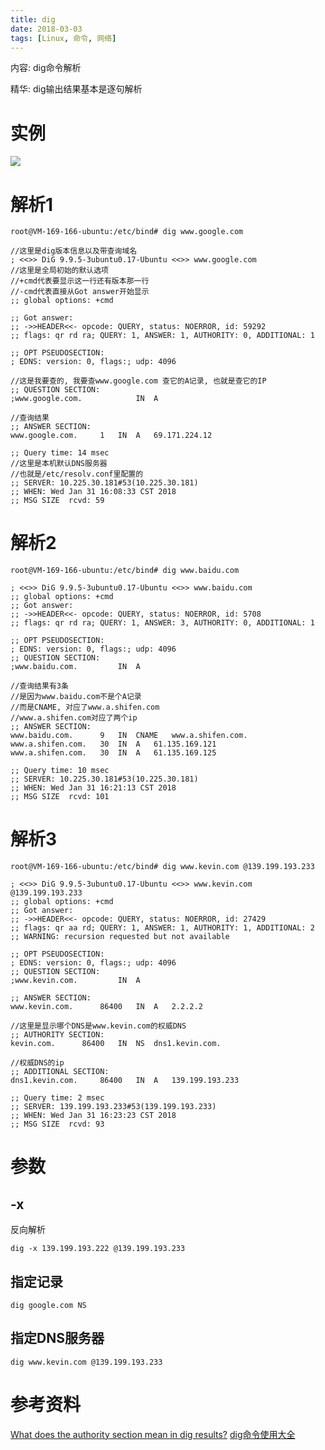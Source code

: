 ```yaml
---
title: dig
date: 2018-03-03
tags: [Linux, 命令, 网络]
---
```


内容: dig命令解析

精华: dig输出结果基本是逐句解析

<!-- more -->

# 实例

![](http://p1rbtn7qp.bkt.clouddn.com/18-1-31/96618581.jpg)

# 解析1

```
root@VM-169-166-ubuntu:/etc/bind# dig www.google.com

//这里是dig版本信息以及带查询域名
; <<>> DiG 9.9.5-3ubuntu0.17-Ubuntu <<>> www.google.com
//这里是全局初始的默认选项
//+cmd代表要显示这一行还有版本那一行
//-cmd代表直接从Got answer开始显示
;; global options: +cmd

;; Got answer:
;; ->>HEADER<<- opcode: QUERY, status: NOERROR, id: 59292
;; flags: qr rd ra; QUERY: 1, ANSWER: 1, AUTHORITY: 0, ADDITIONAL: 1

;; OPT PSEUDOSECTION:
; EDNS: version: 0, flags:; udp: 4096

//这是我要查的, 我要查www.google.com 查它的A记录, 也就是查它的IP
;; QUESTION SECTION:
;www.google.com.			IN	A

//查询结果
;; ANSWER SECTION:
www.google.com.		1	IN	A	69.171.224.12

;; Query time: 14 msec
//这里是本机默认DNS服务器
//也就是/etc/resolv.conf里配置的
;; SERVER: 10.225.30.181#53(10.225.30.181)
;; WHEN: Wed Jan 31 16:08:33 CST 2018
;; MSG SIZE  rcvd: 59
```

# 解析2

```
root@VM-169-166-ubuntu:/etc/bind# dig www.baidu.com

; <<>> DiG 9.9.5-3ubuntu0.17-Ubuntu <<>> www.baidu.com
;; global options: +cmd
;; Got answer:
;; ->>HEADER<<- opcode: QUERY, status: NOERROR, id: 5708
;; flags: qr rd ra; QUERY: 1, ANSWER: 3, AUTHORITY: 0, ADDITIONAL: 1

;; OPT PSEUDOSECTION:
; EDNS: version: 0, flags:; udp: 4096
;; QUESTION SECTION:
;www.baidu.com.			IN	A

//查询结果有3条
//是因为www.baidu.com不是个A记录
//而是CNAME, 对应了www.a.shifen.com
//www.a.shifen.com对应了两个ip
;; ANSWER SECTION:
www.baidu.com.		9	IN	CNAME	www.a.shifen.com.
www.a.shifen.com.	30	IN	A	61.135.169.121
www.a.shifen.com.	30	IN	A	61.135.169.125

;; Query time: 10 msec
;; SERVER: 10.225.30.181#53(10.225.30.181)
;; WHEN: Wed Jan 31 16:21:13 CST 2018
;; MSG SIZE  rcvd: 101
```

# 解析3

```
root@VM-169-166-ubuntu:/etc/bind# dig www.kevin.com @139.199.193.233

; <<>> DiG 9.9.5-3ubuntu0.17-Ubuntu <<>> www.kevin.com @139.199.193.233
;; global options: +cmd
;; Got answer:
;; ->>HEADER<<- opcode: QUERY, status: NOERROR, id: 27429
;; flags: qr aa rd; QUERY: 1, ANSWER: 1, AUTHORITY: 1, ADDITIONAL: 2
;; WARNING: recursion requested but not available

;; OPT PSEUDOSECTION:
; EDNS: version: 0, flags:; udp: 4096
;; QUESTION SECTION:
;www.kevin.com.			IN	A

;; ANSWER SECTION:
www.kevin.com.		86400	IN	A	2.2.2.2

//这里是显示哪个DNS是www.kevin.com的权威DNS
;; AUTHORITY SECTION:
kevin.com.		86400	IN	NS	dns1.kevin.com.

//权威DNS的ip
;; ADDITIONAL SECTION:
dns1.kevin.com.		86400	IN	A	139.199.193.233

;; Query time: 2 msec
;; SERVER: 139.199.193.233#53(139.199.193.233)
;; WHEN: Wed Jan 31 16:23:23 CST 2018
;; MSG SIZE  rcvd: 93
```

# 参数

## -x

反向解析

```
dig -x 139.199.193.222 @139.199.193.233
```

## 指定记录

```
dig google.com NS
```

## 指定DNS服务器

```
dig www.kevin.com @139.199.193.233
```

# 参考资料

[What does the authority section mean in dig results?](https://stackoverflow.com/questions/16072817/what-does-the-authority-section-mean-in-dig-results)
[dig命令使用大全](https://www.cnblogs.com/daxian2012/archive/2013/01/10/2854126.html)
